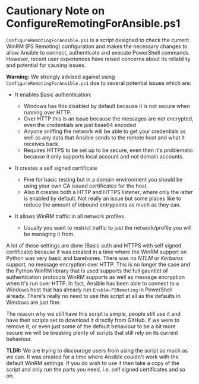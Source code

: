# Cautionary Note on ConfigureRemotingForAnsible.ps1
`ConfigureRemotingForAnsible.ps1` is a script designed to check the current WinRM (PS Remoting) configuration and makes the necessary changes to allow Ansible to connect, authenticate and execute PowerShell commands. However, recent user experiences have raised concerns about its reliability and potential for causing issues.


**Warning:**
We strongly advised against using `ConfigureRemotingForAnsible.ps1` due to several potential issues which are:

* It enables Basic authentication:

    * Windows has this disabled by default because it is not secure when running over HTTP.
    * Over HTTP this is an issue because the messages are not encrypted, even the credentials are just base64 encoded
    * Anyone sniffing the network will be able to get your credentials as well as any data that Ansible sends to the remote host and what it receives back.
    * Requires HTTPS to be set up to be secure, even then it's problematic because it only supports local account and not domain accounts.
* It creates a self signed certificate
    * Fine for basic testing but in a domain environment you should be using your own CA issued certificates for the host.
    * Also it creates both a HTTP and HTTPS listener, where only the latter is enabled by default. Not really an issue but some places like to reduce the amount of inbound entrypoints as much as they can.
* It allows WinRM traffic in all network profiles
    * Usually you want to restrict traffic to just the network/profile you will be managing it from.

A lot of these settings are done (Basic auth and HTTPS with self signed certificate) because it was created in a time where the WinRM support on Python was very basic and barebones. There was no *NTLM* or *Kerberos* support, no message encryption over HTTP. This is no longer the case and the Python WinRM library that is used supports the full gauntlet of authentication protocols WinRM supports as well as message encryption when it's run over HTTP. In fact, Ansible has been able to connect to a Windows host that has already run `Enable-PSRemoting` in PowerShell already. There's really no need to use this script at all as the defaults in Windows are just fine.

The reason why we still have this script is simple, people still use it and have their scripts set to download it directly from GitHub. If we were to remove it, or even just some of the default behaviour to be a bit more secure we will be breaking plenty of scripts that still rely on its current behaviour.


**TLDR:** We are trying to discourage users from using the script as much as we can. It was created for a time where Ansible couldn't work with the default WinRM settings. If you do wish to use it then take a copy of the script and only run the parts you need, i.e. self signed certificates and so on.

